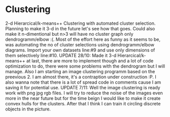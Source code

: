 # Clustering
2-d Hierarcical/k-means++ Clustering with automated cluster selection.
Planning to make it 3-d in the future let's see how that goes.
Could also make it n-dimentional but n>3 will have no cluster graph only dendrogramm/elbow :(.
Most of the effort here as funny as it seems to be, was automating the no of cluster selections using dendrogramm/elbow diagrams.
Import your own datasets line:#9 and use only dimensions of them selectively line:#10.
UPDATE 28/10: Made it 3-d Hierarcical/k-means++ at last, there are more to implement though and a lot of code optimization to do, there were some problems with the dendrogram but I will manage. Also I am starting an image clustering programm based on the preevious 2. I am almost there, it's a contraption under construction :P. I also wanna note that there is a lot of spread code in comments cause I am saving it for potential use.
UPDATE 7/11: Well the image clustering is ready work with png jpg rgb files. I will try to reduce the noise of the images even more in the near future but for the time beign I would like to make it create convex hulls for the clusters. After that I think I can train it circling discrete objects in the picture.
